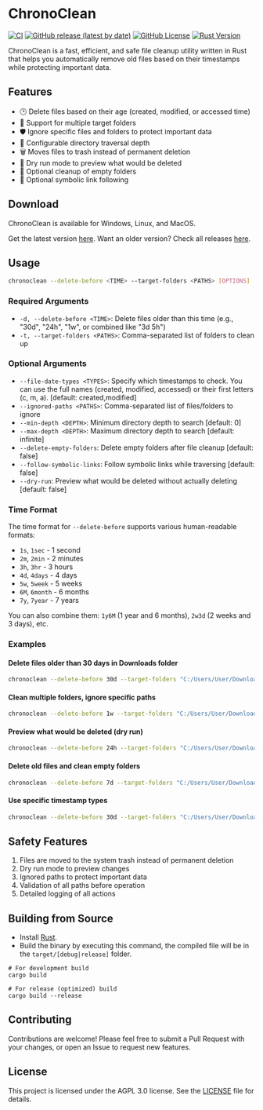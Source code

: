 # ChronoClean

[![CI](https://github.com/SecretX33/ChronoClean/actions/workflows/build-and-release.yml/badge.svg)](https://github.com/SecretX33/ChronoClean/actions/workflows/build-and-release.yml)
[![GitHub release (latest by date)](https://img.shields.io/github/v/release/SecretX33/ChronoClean)](https://github.com/SecretX33/ChronoClean/releases/latest)
[![GitHub License](https://img.shields.io/github/license/SecretX33/ChronoClean)](https://github.com/SecretX33/ChronoClean/blob/main/LICENSE)
[![Rust Version](https://img.shields.io/badge/rust-stable-brightgreen.svg)](https://www.rust-lang.org/)

ChronoClean is a fast, efficient, and safe file cleanup utility written in Rust that helps you automatically remove old files based on their timestamps while protecting important data.

## Features

- 🕒 Delete files based on their age (created, modified, or accessed time)
- 📁 Support for multiple target folders
- 🛡️ Ignore specific files and folders to protect important data
- 🌲 Configurable directory traversal depth
- 🗑️ Moves files to trash instead of permanent deletion
- 📝 Dry run mode to preview what would be deleted
- 🧹 Optional cleanup of empty folders
- 🔗 Optional symbolic link following

## Download

ChronoClean is available for Windows, Linux, and MacOS. 

Get the latest version [here](https://github.com/SecretX33/ChronoClean/releases/latest). Want an older version? Check all releases [here](https://github.com/SecretX33/ChronoClean/releases).

## Usage

```bash
chronoclean --delete-before <TIME> --target-folders <PATHS> [OPTIONS]
```

### Required Arguments

- `-d, --delete-before <TIME>`: Delete files older than this time (e.g., "30d", "24h", "1w", or combined like "3d 5h")
- `-t, --target-folders <PATHS>`: Comma-separated list of folders to clean up

### Optional Arguments

- `--file-date-types <TYPES>`: Specify which timestamps to check. You can use the full names (created, modified, accessed) or their first letters (c, m, a). [default: created,modified]
- `--ignored-paths <PATHS>`: Comma-separated list of files/folders to ignore
- `--min-depth <DEPTH>`: Minimum directory depth to search [default: 0]
- `--max-depth <DEPTH>`: Maximum directory depth to search [default: infinite]
- `--delete-empty-folders`: Delete empty folders after file cleanup [default: false]
- `--follow-symbolic-links`: Follow symbolic links while traversing [default: false]
- `--dry-run`: Preview what would be deleted without actually deleting [default: false]

### Time Format

The time format for `--delete-before` supports various human-readable formats:
- `1s`, `1sec` - 1 second
- `2m`, `2min` - 2 minutes
- `3h`, `3hr` - 3 hours
- `4d`, `4days` - 4 days
- `5w`, `5week` - 5 weeks
- `6M`, `6month` - 6 months
- `7y`, `7year` - 7 years

You can also combine them: `1y6M` (1 year and 6 months), `2w3d` (2 weeks and 3 days), etc.

### Examples

#### Delete files older than 30 days in Downloads folder
```bash
chronoclean --delete-before 30d --target-folders "C:/Users/User/Downloads"
```

#### Clean multiple folders, ignore specific paths
```bash
chronoclean --delete-before 1w --target-folders "C:/Users/User/Downloads","C:/Users/User/Documents" --ignored-paths "C:/Users/User/Downloads/Keep","C:/Users/User/Documents/Important"
```

#### Preview what would be deleted (dry run)
```bash
chronoclean --delete-before 24h --target-folders "C:/Users/User/Downloads" --dry-run
```

#### Delete old files and clean empty folders
```bash
chronoclean --delete-before 7d --target-folders "C:/Users/User/Downloads","C:/Users/User/Temp" --delete-empty-folders
```

#### Use specific timestamp types
```bash
chronoclean --delete-before 30d --target-folders "C:/Users/User/Downloads" --file-date-types "modified,accessed"
```

## Safety Features

1. Files are moved to the system trash instead of permanent deletion
2. Dry run mode to preview changes
3. Ignored paths to protect important data
4. Validation of all paths before operation
5. Detailed logging of all actions

## Building from Source

- Install [Rust](https://www.rust-lang.org/tools/install).
- Build the binary by executing this command, the compiled file will be in the `target/[debug|release]` folder.

```shell
# For development build
cargo build

# For release (optimized) build
cargo build --release
```

## Contributing

Contributions are welcome! Please feel free to submit a Pull Request with your changes, or open an Issue to request new features.

## License

This project is licensed under the AGPL 3.0 license. See the [LICENSE](LICENSE) file for details.